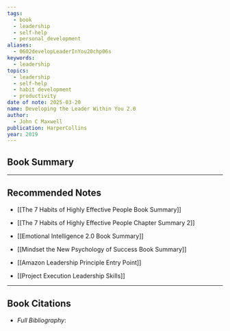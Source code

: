 ```yaml
---
tags:
  - book
  - leadership
  - self-help
  - personal_development
aliases:
  - 0602developLeaderInYou20chp06s
keywords:
  - leadership
topics:
  - leadership
  - self-help
  - habit development
  - productivity
date of note: 2025-03-20
name: Developing the Leader Within You 2.0
author:
  - John C Maxwell
publication: HarperCollins
year: 2019
---
```


## Book Summary









-----------
##  Recommended Notes


- [[The 7 Habits of Highly Effective People Book Summary]]
- [[The 7 Habits of Highly Effective People Chapter Summary 2]]
- [[Emotional Intelligence 2.0 Book Summary]]
- [[Mindset the New Psychology of Success Book Summary]]



- [[Amazon Leadership Principle Entry Point]]
- [[Project Execution Leadership Skills]]




----------
## Book Citations

- *Full Bibliography*:


